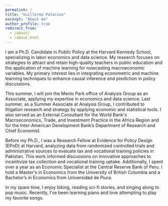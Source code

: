 ```yaml
---
permalink: /
title: "Guillermo Palacios"
excerpt: "About me"
author_profile: true
redirect_from: 
  - /about/
  - /about.html
---
```


I am a Ph.D. Candidate in Public Policy at the Harvard Kennedy School, specializing in labor economics and data science. My research focuses on strategies to attract and retain high-quality teachers in public education and the application of machine learning for nowcasting macroeconomic variables. My primary interest lies in integrating econometric and machine learning techniques to enhance causal inference and prediction in policy discussions.

This summer, I will join the Menlo Park office of Analysis Group as an Associate, applying my expertise in economics and data science. Last summer, as a Summer Associate at Analysis Group, I contributed to litigation research and strategy by applying economic and statistical tools. I also served as an External Consultant for the World Bank's Macroeconomics, Trade, and Investment Practice in the Africa Region and for the Inter-American Development Bank’s Department of Research and Chief Economist.

Before my Ph.D., I was a Research Fellow at Evidence for Policy Design (EPoD) at Harvard, analyzing data from randomized controlled trials and administrative sources to evaluate tax and vocational training policies in Pakistan. This work informed discussions on innovative approaches to incentivize tax collection and vocational training uptake. Additionally, I spent over a year as an Economic Specialist at the Central Reserve Bank of Peru. I hold a Master's in Economics from the University of British Columbia and a Bachelor’s in Economics from Universidad de Piura.

In my spare time, I enjoy biking, reading sci-fi stories, and singing along to pop music. Recently, I’ve been learning piano and love attempting to play my favorite songs.